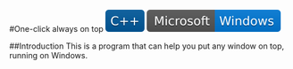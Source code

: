 #One-click always on top
![C++](C++.svg)
[![Windows](Microsoft-Windows.svg)](https://www.microsoft.com/en-ie/windows)

##Introduction
This is a program that can help you put any window on top, running on Windows.